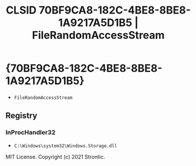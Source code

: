 ﻿---
title: "CLSID 70BF9CA8-182C-4BE8-8BE8-1A9217A5D1B5 | FileRandomAccessStream"
excerpt: What is COM-Object CLSID 70BF9CA8-182C-4BE8-8BE8-1A9217A5D1B5?
---

# {70BF9CA8-182C-4BE8-8BE8-1A9217A5D1B5}

* `FileRandomAccessStream`

## Registry


### InProcHandler32

* `C:\Windows\system32\Windows.Storage.dll`

MIT License. Copyright (c) 2021 Strontic.


